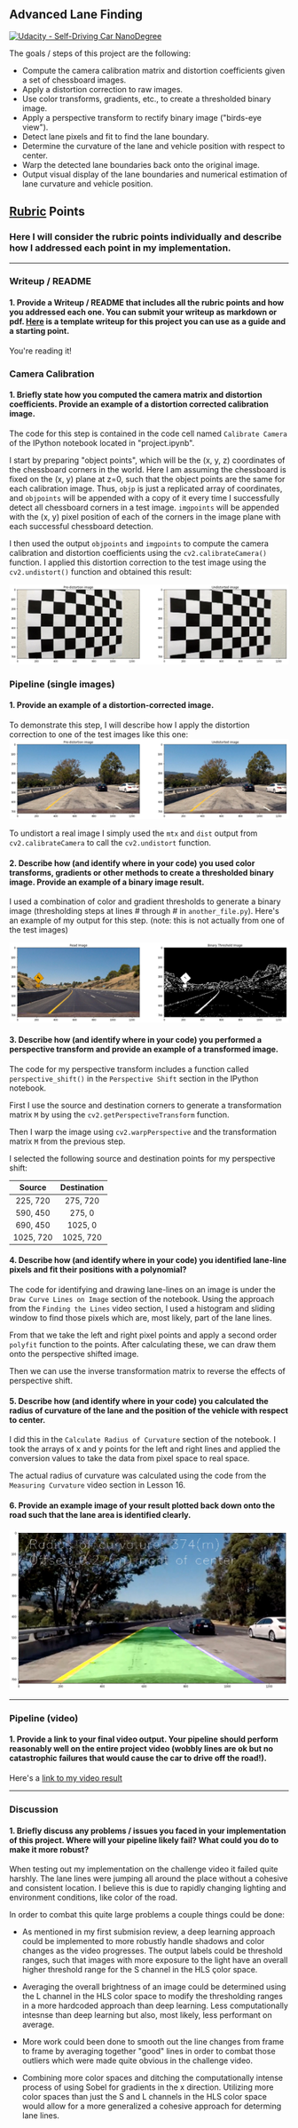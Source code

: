 ## Advanced Lane Finding
[![Udacity - Self-Driving Car NanoDegree](https://s3.amazonaws.com/udacity-sdc/github/shield-carnd.svg)](http://www.udacity.com/drive)

The goals / steps of this project are the following:

* Compute the camera calibration matrix and distortion coefficients given a set of chessboard images.
* Apply a distortion correction to raw images.
* Use color transforms, gradients, etc., to create a thresholded binary image.
* Apply a perspective transform to rectify binary image ("birds-eye view").
* Detect lane pixels and fit to find the lane boundary.
* Determine the curvature of the lane and vehicle position with respect to center.
* Warp the detected lane boundaries back onto the original image.
* Output visual display of the lane boundaries and numerical estimation of lane curvature and vehicle position.

[//]: # (Image References)

[image1]: ./output_images/output_7_0.png "Undistorted"
[image2]: ./output_images/output_9_0.png "Road Transformed"
[image3]: ./output_images/output_13_0.png "Binary Example"
[image4]: ./output_images/output_17_0.png "Warp Example"
[image5]: ./examples/color_fit_lines.jpg "Fit Visual"
[image6]: ./output_images/output_27_1.png "Output"
[video1]: ./project_video.mp4 "Video"

## [Rubric](https://review.udacity.com/#!/rubrics/571/view) Points

### Here I will consider the rubric points individually and describe how I addressed each point in my implementation.  

---

### Writeup / README

#### 1. Provide a Writeup / README that includes all the rubric points and how you addressed each one.  You can submit your writeup as markdown or pdf.  [Here](https://github.com/udacity/CarND-Advanced-Lane-Lines/blob/master/writeup_template.md) is a template writeup for this project you can use as a guide and a starting point.  

You're reading it!

### Camera Calibration

#### 1. Briefly state how you computed the camera matrix and distortion coefficients. Provide an example of a distortion corrected calibration image.

The code for this step is contained in the code cell named `Calibrate Camera` of the IPython notebook located in "project.ipynb".

I start by preparing "object points", which will be the (x, y, z) coordinates of the chessboard corners in the world. Here I am assuming the chessboard is fixed on the (x, y) plane at z=0, such that the object points are the same for each calibration image.  Thus, `objp` is just a replicated array of coordinates, and `objpoints` will be appended with a copy of it every time I successfully detect all chessboard corners in a test image.  `imgpoints` will be appended with the (x, y) pixel position of each of the corners in the image plane with each successful chessboard detection.  

I then used the output `objpoints` and `imgpoints` to compute the camera calibration and distortion coefficients using the `cv2.calibrateCamera()` function.  I applied this distortion correction to the test image using the `cv2.undistort()` function and obtained this result: 

![alt text][image1]

### Pipeline (single images)

#### 1. Provide an example of a distortion-corrected image.

To demonstrate this step, I will describe how I apply the distortion correction to one of the test images like this one:
![alt text][image2]

To undistort a real image I simply used the `mtx` and `dist` output from `cv2.calibrateCamera` to call the `cv2.undistort` function.

#### 2. Describe how (and identify where in your code) you used color transforms, gradients or other methods to create a thresholded binary image.  Provide an example of a binary image result.

I used a combination of color and gradient thresholds to generate a binary image (thresholding steps at lines # through # in `another_file.py`).  Here's an example of my output for this step.  (note: this is not actually from one of the test images)

![alt text][image3]

#### 3. Describe how (and identify where in your code) you performed a perspective transform and provide an example of a transformed image.

The code for my perspective transform includes a function called `perspective_shift()` in the `Perspective Shift` section in the IPython notebook. 

First I use the source and destination corners to generate a transformation matrix `M` by using the `cv2.getPerspectiveTransform` function.

Then I warp the image using `cv2.warpPerspective` and the transformation matrix `M` from the previous step.

I selected the following source and destination points for my perspective shift:

| Source        | Destination   | 
|:-------------:|:-------------:| 
| 225, 720      | 275, 720      | 
| 590, 450      | 275, 0        |
| 690, 450      | 1025, 0       |
| 1025, 720     | 1025, 720     |

#### 4. Describe how (and identify where in your code) you identified lane-line pixels and fit their positions with a polynomial?

The code for identifying and drawing lane-lines on an image is under the `Draw Curve Lines on Image` section of the notebook. Using the approach from the `Finding the Lines` video section, I used a histogram and sliding window to find those pixels which are, most likely, part of the lane lines. 

From that we take the left and right pixel points and apply a second order `polyfit` function to the points. After calculating these, we can draw them onto the perspective shifted image.

Then we can use the inverse transformation matrix to reverse the effects of perspective shift.

#### 5. Describe how (and identify where in your code) you calculated the radius of curvature of the lane and the position of the vehicle with respect to center.

I did this in the `Calculate Radius of Curvature` section of the notebook. I took the arrays of x and y points for the left and right lines and applied the conversion values to take the data from pixel space to real space.

The actual radius of curvature was calculated using the code from the `Measuring Curvature` video section in Lesson 16.

#### 6. Provide an example image of your result plotted back down onto the road such that the lane area is identified clearly.

![alt text][image6]

---

### Pipeline (video)

#### 1. Provide a link to your final video output.  Your pipeline should perform reasonably well on the entire project video (wobbly lines are ok but no catastrophic failures that would cause the car to drive off the road!).

Here's a [link to my video result](./project_video_output.mp4)

---

### Discussion

#### 1. Briefly discuss any problems / issues you faced in your implementation of this project.  Where will your pipeline likely fail?  What could you do to make it more robust?

When testing out my implementation on the challenge video it failed quite harshly. The lane lines were jumping all around the place without a cohesive and consistent location. I believe this is due to rapidly changing lighting and environment conditions, like color of the road. 

In order to combat this quite large problems a couple things could be done:

- As mentioned in my first submision review, a deep learning approach could be implemented to more robustly handle shadows and color changes as the video progresses. The output labels could be threshold ranges, such that images with more exposure to the light have an overall higher threshold range for the S channel in the HLS çolor space.

- Averaging the overall brightness of an image could be determined using the L channel in the HLS color space to modify the thresholding ranges in a more hardcoded approach than deep learning. Less computationally intesnse than deep learning but also, most likely, less performant on average.

- More work could been done to smooth out the line changes from frame to frame by averaging together "good" lines in order to combat those outliers which were made quite obvious in the challenge video.

- Combining more color spaces and ditching the computationally intense process of using Sobel for gradients in the x direction. Utilizing more color spaces than just the S and L channels in the HLS color space would allow for a more generalized a cohesive approach for determing lane lines.
